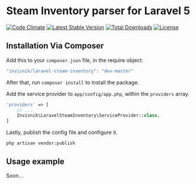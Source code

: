 # Steam Inventory parser for Laravel 5
[![Code Climate](https://codeclimate.com/github/invisnik/laravel-steam-inventory/badges/gpa.svg)](https://codeclimate.com/github/invisnik/laravel-steam-inventory)
[![Latest Stable Version](https://poser.pugx.org/invisnik/laravel-steam-inventory/v/stable?format=flat)](https://packagist.org/packages/invisnik/laravel-steam-inventory)
[![Total Downloads](https://poser.pugx.org/invisnik/laravel-steam-inventory/downloads?format=flat)](https://packagist.org/packages/invisnik/laravel-steam-inventory)
[![License](https://poser.pugx.org/invisnik/laravel-steam-inventory/license?format=flat)](https://packagist.org/packages/invisnik/laravel-steam-inventory)
## Installation Via Composer
Add this to your `composer.json` file, in the require object:

```javascript
"invisnik/laravel-steam-inventory": "dev-master"
```

After that, run `composer install` to install the package.

Add the service provider to `app/config/app.php`, within the `providers` array.

```php
'providers' => [
	// ...
	Invisnik\LaravelSteamInventory\ServiceProvider::class,
]
```

Lastly, publish the config file and configure it.

```
php artisan vendor:publish
```

## Usage example

Soon...
